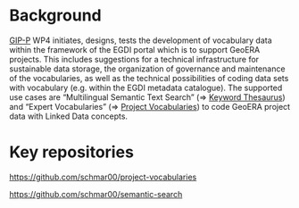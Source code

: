 # Background

[GIP-P](https://geoera.eu/projects/gip-p/) WP4 initiates, designs, tests the development of vocabulary data within the framework of the EGDI portal which is to support GeoERA projects. This includes suggestions for a technical infrastructure for sustainable data storage, the organization of governance and maintenance of the vocabularies, as well as the technical possibilities of coding data sets with vocabulary (e.g. within the EGDI metadata catalogue). The supported use cases are “Multilingual Semantic Text Search” (=> [Keyword Thesaurus](https://github.com/GeoEra-GIP/WP4-Semantics/tree/master/Keyword%20Thesaurus)) and “Expert Vocabularies” (=> [Project Vocabularies](https://github.com/GeoEra-GIP/WP4-Semantics/tree/master/Project%20Vocabularies)) to code GeoERA project data with Linked Data concepts.

# Key repositories

https://github.com/schmar00/project-vocabularies 

https://github.com/schmar00/semantic-search
